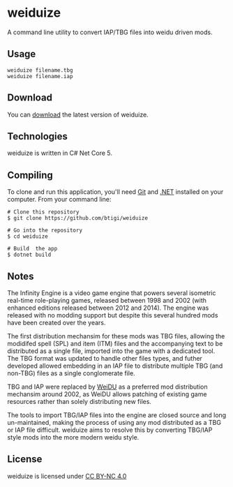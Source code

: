 # weiduize

A command line utility to convert IAP/TBG files into weidu driven mods.

## Usage

```
weiduize filename.tbg
weiduize filename.iap
```

## Download

You can [download](https://github.com/btigi/weiduize/releases/) the latest version of weiduize.


## Technologies

weiduize is written in C# Net Core 5.


## Compiling

To clone and run this application, you'll need [Git](https://git-scm.com) and [.NET](https://dotnet.microsoft.com/) installed on your computer. From your command line:

```
# Clone this repository
$ git clone https://github.com/btigi/weiduize

# Go into the repository
$ cd weiduize

# Build  the app
$ dotnet build
```


## Notes

The Infinity Engine is a video game engine that powers several isometric real-time role-playing games, released between 1998 and 2002 (with enhanced editions released between 2012 and 2014). The engine was released with no modding support but despite this several hundred mods have been created over the years.

The first distribution mechansim for these mods was TBG files, allowing the modidifed spell (SPL) and item (ITM) files and the accompanying text to be distributed as a single file, imported into the game with a dedicated tool. The TBG format was updated to handle other files types, and futher developed allowed embedding in an IAP file to distribute multiple TBG (and non-TBG) files as a single conglomerate file.

TBG and IAP were replaced by [WeiDU](https://weidu.org/) as a preferred mod distribution mechansim around 2002, as WeiDU allows patching of existing game resources rather than solely distributing new files.

The tools to import TBG/IAP files into the engine are closed source and long un-maintained, making the process of using any mod distributed as a TBG or IAP file difficult. weiduize aims to resolve this by converting TBG/IAP style mods into the more modern weidu style.


## License

weiduize is licensed under [CC BY-NC 4.0](https://creativecommons.org/licenses/by-nc/4.0/)